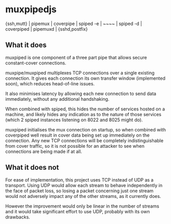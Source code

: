 muxpipedjs
==========

{ssh,mutt} | pipemux | coverpipe | spiped -e | ~~~~ | spiped -d | coverpiped | pipemuxd | {sshd,postfix}

What it does
------------

muxpiped is one component of a three part pipe that allows secure
constant-cover connections.

muxpipe/muxpiped multiplexes TCP connections over a single existing connection.
It gives each connection its own transfer window (implemented soon), which
reduces head-of-line issues.

It also minimises latency by allowing each new connection to send data
immediately, without any additional handshaking.

When combined with spiped, this hides the number of services hosted on a
machine, and likely hides any indication as to the nature of those services
(which 2 spiped instances listening on 8022 and 8025 might do).

muxpiped initialises the mux connection on startup, so when combined with
coverpiped well result in cover data being set up immediately on the
connection. Any new TCP connections will be completely indistinguishable from
cover traffic, so it is not possible for an attacker to see when connections
are being made if at all.

What it does not
----------------

For ease of implementation, this project uses TCP instead of UDP as a
transport. Using UDP would allow each stream to behave independently in the
face of packet loss, so losing a packet concerning just one stream would not
adversely impact any of the other streams, as it currently does.

However the improvement would only be linear in the number of streams and it
would take significant effort to use UDP, probably with its own drawbacks.
